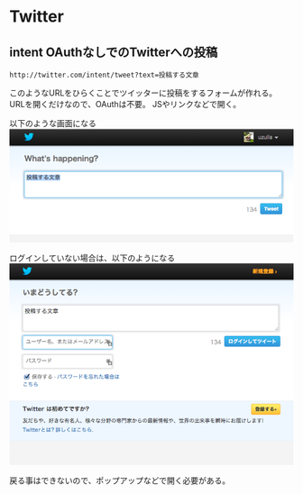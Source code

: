 Twitter
======

## intent OAuthなしでのTwitterへの投稿

```
http://twitter.com/intent/tweet?text=投稿する文章
```

このようなURLをひらくことでツイッターに投稿をするフォームが作れる。
URLを開くだけなので、OAuthは不要。
JSやリンクなどで開く。

以下のような画面になる
![](twitter-intent-post.png)

ログインしていない場合は、以下のようになる
![](twitter-intent-post-before-login.png)

戻る事はできないので、ポップアップなどで開く必要がある。



